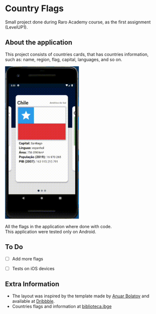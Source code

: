 # Country Flags

Small project done during Raro Academy course, as the first assignment (LevelUP1).

## About the application

This project consists of countries cards, that has countries information, such as: name, region, flag, capital, languages, and so on.

<img src="./images/countries-flags.gif" height = "500">

All the flags in the application where done with code.
</br>
This application were tested only on Android.

## To Do
- [ ] Add more flags
- [ ] Tests on iOS devices


## Extra Information

- The layout was inspired by the template made by [Anuar Bolatov](https://dribbble.com/bolatov) and available at [Dribbble](https://dribbble.com/shots/11569151-Electric-cars).
- Countries flags and information at [biblioteca.ibge](https://biblioteca.ibge.gov.br/visualizacao/livros/liv44152_cap5.pdf)


